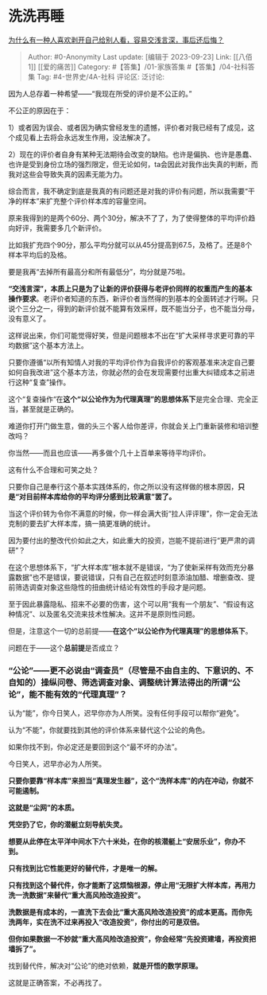 # 洗洗再睡
[为什么有一种人喜欢剥开自己给别人看，容易交浅言深，事后还后悔？](https://www.zhihu.com/question/544977919/answer/2677444343)

> Author: #0-Anonymity
> Last update: [编辑于 2023-09-23]
> Link: [[八佰 1]] [[爱的痛苦]]
> Category:  #【答集】/01-家族答集 #【答集】/04-社科答集 
> Tag: #4-世界史/4A-社科
> 评论区:
> 泛讨论:

因为人总存着一种希望——“我现在所受的评价是不公正的。”

不公正的原因在于：

1）或者因为误会、或者因为确实曾经发生的遗憾，评价者对我已经有了成见，这个成见看上去将会永远发生作用，没法解决了。

2）现在的评价者自身有某种无法期待会改变的缺陷。也许是偏执、也许是愚蠢、也许是受到身份立场的强烈限定，但无论如何，ta会因此对我作出失真的判断，而我对这些会导致失真的因素无能为力。

综合而言，我不确定到底是我真的有问题还是对我的评价有问题，所以我需要“干净的样本”来扩充整个评价样本库的容量空间。

原来我得到的是两个60分、两个30分，解决不了了，为了使得整体的平均评价趋向好评，我需要多几个新评价。

比如我扩充四个90分，那么平均分就可以从45分提高到67.5，及格了。还是8个样本平均后的及格。

要是我再“去掉所有最高分和所有最低分”，均分就是75啦。

**“交浅言深”，本质上只是为了让新的评价获得与老评价同样的权重而产生的基本操作要求**。老评价者知道的东西，新评价者当然得的到基本的全面转述才行啊。只说个三分之一，得到的新评价就不能算有效采样，既不能当分子，也不能当分母，没有意义了。

这样说出来，你们可能觉得好笑，但是问题根本不出在“扩大采样寻求更可靠的平均数据”这个基本方法上。

只要你遵循“以所有知情人对我的平均评价作为自我评价的客观基准来决定自己要如何自我改进”这个基本方法，你就必然的会在发现需要付出重大纠错成本之前进行这种“复查”操作。

这个“复查操作“在**这个“以公论作为为代理真理”的思想体系下**是完全合理、完全正当，甚至就是正确的。

难道你打开门做生意，做的头三个客人给你差评，你就会关上门重新装修和培训整改吗？

你当然——而且也应该——再多做个几十上百单来等待平均评价。

这有什么不合理和可笑之处？

只要你自己是奉行这个基本实践体系的，你之所以没有这样做的根本原因，**只是“对目前样本库给你的平均评分感到比较满意”罢了。**

当这个评价转为令你不满意的时候，你一样会满大街“拉人评评理”，你一定会无法克制的要去扩大样本库，搞一搞更准确的统计。

因为要付出的整改代价如此之大，如此重大的投资，岂能不提前进行“更严肃的调研”？

在这个思想体系下，“扩大样本库”根本就不是错误，“为了使新采样有效而充分暴露数据”也不是错误，要说错误，只有自己在叙述时刻意添油加醋、增删查改、提前筛选调查对象这些隐性的扭曲统计结论有效性的手段才是问题。

至于因此暴露隐私、招来不必要的伤害，这个可以用“我有一个朋友”、“假设有这种情况”、以及匿名交流来技术性解决。这并不是原则性问题。

但是，注意这个一切的总前提——**在这个“以公论作为代理真理”的思想体系下**。

问题在于——这个**总前提**是否成立？

### “公论”——更不必说由“调查员”（尽管是不由自主的、下意识的、不自知的）操纵问卷、筛选调查对象、调整统计算法得出的所谓“公论”，能不能有效的“代理真理”？ ###

认为“能”，你今日笑人，迟早你亦为人所笑。没有任何手段可以帮你“避免”。

认为“不能”，你就要找到其他的评价体系来替代这个公论的角色。

如果你找不到，你必定还是要回到这个“最不坏的办法”。

今日笑人，迟早亦必为人所笑。

**只要你要靠“样本库”来担当“真理发生器”，这个“洗样本库”的内在冲动，你就不可能遏制。**

**这就是“尘网”的本质。**

**凭空扔了它，你的潜艇立刻导航失灵。**

**想要从此停在太平洋中间水下六十米处，在你的核潜艇上“安居乐业”，你办不到。**

**只有找到比它性能更好的替代件，才是唯一的解。**

**只有找到这个替代件，你才能断了这烦恼根源，停止用“无限扩大样本库，再用力洗一洗数据”来替代“重大高风险改造投资”。**

**洗数据是有成本的，一直洗下去会比“重大高风险改造投资”的成本更高。而你先洗两年，实在洗不过来再投入“改造投资”，你付出的可是双倍。**

**但你如果数据一不妙就“重大高风险改造投资”，你会经常“先投资建墙，再投资把墙拆了”。**

找到替代件，解决对“公论”的绝对依赖，**就是开悟的数学原理。**

这就是正确答案，不必再找了。